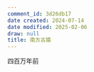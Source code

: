 ```yaml
---
comment_id: 3d26db17
date created: 2024-07-14
date modified: 2025-02-06
draw: null
title: 南方古猿
---
```

四百万年前
